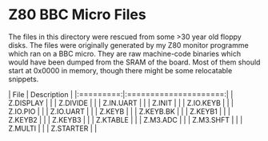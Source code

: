 # Z80 BBC Micro Files

The files in this directory were rescued from some >30 year old floppy disks.
The files were originally generated by my Z80 monitor programme which ran on a
BBC micro. They are raw machine-code binaries which would have been dumped from
the SRAM of the board. Most of them should start at 0x0000 in memory, though
there might be some relocatable snippets.

|  File     |  Description          |
|:=========:|:=====================:|
| Z.DISPLAY |     |
| Z.DIVIDE |     |
| Z.IN.UART |     |
| Z.INIT |     |
| Z.IO.KEYB |     |
| Z.IO.PIO |     |
| Z.IO.UART |     |
| Z.KEYB |     |
| Z.KEYB.BK |     |
| Z.KEYB1 |     |
| Z.KEYB2 |     |
| Z.KEYB3 |     |
| Z.KTABLE |     |
| Z.M3.ADC |     |
| Z.M3.SHFT |     |
| Z.MULTI |     |
| Z.STARTER |     |
